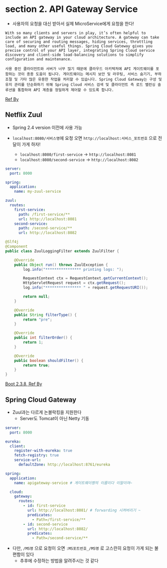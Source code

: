 # section 2. API Gateway Service

- 사용자의 요청을 대신 받아서 실제 MicroService에게 요청을 한다!

```text
With so many clients and servers in play, it’s often helpful to include an API gateway in your cloud architecture. A gateway can take care of securing and routing messages, hiding services, throttling load, and many other useful things. Spring Cloud Gateway gives you precise control of your API layer, integrating Spring Cloud service discovery and client-side load-balancing solutions to simplify configuration and maintenance.

사용 중인 클라이언트와 서버가 너무 많기 때문에 클라우드 아키텍처에 API 게이트웨이를 포함하는 것이 종종 도움이 됩니다. 게이트웨이는 메시지 보안 및 라우팅, 서비스 숨기기, 부하 조절 및 기타 많은 유용한 작업을 처리할 수 있습니다. Spring Cloud Gateway는 구성 및 유지 관리를 단순화하기 위해 Spring Cloud 서비스 검색 및 클라이언트 측 로드 밸런싱 솔루션을 통합하여 API 계층을 정밀하게 제어할 수 있도록 합니다.
```

[Ref By](https://spring.io/cloud)

## Netflix Zuul

- Spring 2.4 version 이전에 사용 가능

- `localhost:8080/서비스명`에 요청 오면 `http://localhost:서비스_포트번호` 으로 전달이 가게 하자!
  - `localhost:8080/first-service` -> `http://localhost:8081` 
  - `localhost:8080/second-service` -> `http://localhost:8082` 

```yml
server:
  port: 8000

spring:
  application:
    name: my-zuul-service

zuul:
  routes:
    first-service:
      path: /first-service/**
      url: http://localhost:8081
    second-service:
      path: /second-service/**
      url: http://localhost:8082
```

```java
@Slf4j
@Component
public class ZuulLoggingFilter extends ZuulFilter {

    @Override
    public Object run() throws ZuulException {
        log.info("**************** printing logs: ");

        RequestContext ctx = RequestContext.getCurrentContext();
        HttpServletRequest request = ctx.getRequest();
        log.info("**************** " + request.getRequestURI());

        return null;
    }

    @Override
    public String filterType() {
        return "pre";
    }

    @Override
    public int filterOrder() {
        return 1;
    }

    @Override
    public boolean shouldFilter() {
        return true;
    }
}
```

[Boot 2.3.8, Ref By](https://github.com/joneconsulting/msa_with_spring_cloud/blob/main/zuul-service/src/main/resources/application.yml)

## Spring Cloud Gateway

- Zuul과는 다르게 논블락킹을 지원한다
  - Server도 Tomcat이 아닌 Netty 기동

```yaml
server:
  port: 8000

eureka:
  client:
    register-with-eureka: true
    fetch-registry: true
    service-url:
      defaultZone: http://localhost:8761/eureka

spring:
  application:
    name: apigateway-service # 게이트웨이짱의 이름이다 이말이여~

  cloud:
    gateway:
      routes:
        - id: first-service
          url: http://localhost:8081/ # forwarding 시켜버리기 ~
          predicates:
            - Path=/first-service/**
        - id: second-service
          url: http://localhost:8082/
          predicates:
            - Path=/second-service/**
```

- 다만, `/MS명` 으로 요청이 오면 `:MS포트번호_/MS명` 로 고스란히 요청이 가게 되는 불편함이 있다
  - 추후에 수정하는 방법을 알려주시는 것 같다
